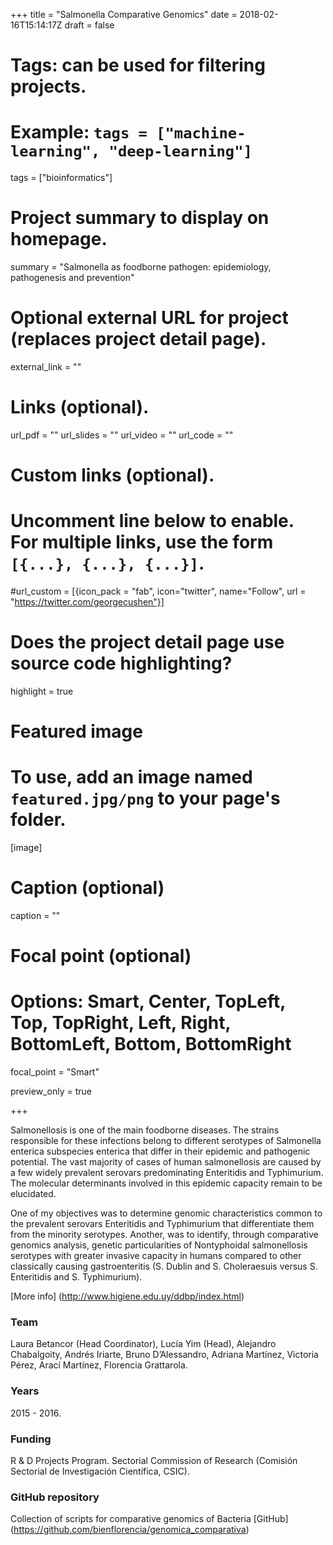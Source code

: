 +++
title = "Salmonella Comparative Genomics"
date = 2018-02-16T15:14:17Z
draft = false
  
# Tags: can be used for filtering projects.
# Example: `tags = ["machine-learning", "deep-learning"]`
tags = ["bioinformatics"]
  
# Project summary to display on homepage.
summary = "Salmonella as foodborne pathogen: epidemiology, pathogenesis and prevention"
  
# Optional external URL for project (replaces project detail page).
external_link = ""

# Links (optional).
url_pdf = ""
url_slides = ""
url_video = ""
url_code = ""

# Custom links (optional).
#   Uncomment line below to enable. For multiple links, use the form `[{...}, {...}, {...}]`.
#url_custom = [{icon_pack = "fab", icon="twitter", name="Follow", url = "https://twitter.com/georgecushen"}]

# Does the project detail page use source code highlighting?
highlight = true
  
# Featured image
# To use, add an image named `featured.jpg/png` to your page's folder. 
[image]
  # Caption (optional)
  caption = ""

  # Focal point (optional)
  # Options: Smart, Center, TopLeft, Top, TopRight, Left, Right, BottomLeft, Bottom, BottomRight
  focal_point = "Smart"
  
  preview_only = true
  
+++

Salmonellosis is one of the main foodborne diseases. The strains responsible for these infections belong to different serotypes of Salmonella enterica subspecies enterica that differ in their epidemic and pathogenic potential.
The vast majority of cases of human salmonellosis are caused by a few widely prevalent serovars predominating Enteritidis and Typhimurium. The molecular determinants involved in this epidemic capacity remain to be elucidated.

One of my objectives was to determine genomic characteristics common to the prevalent serovars Enteritidis and Typhimurium that differentiate them from the minority serotypes. Another, was to identify, through comparative genomics analysis, genetic particularities of Nontyphoidal salmonellosis serotypes with greater invasive capacity in humans compared to other classically causing gastroenteritis (S. Dublin and S. Choleraesuis versus S. Enteritidis and S. Typhimurium).

[More info] (http://www.higiene.edu.uy/ddbp/index.html)

### Team
Laura Betancor (Head Coordinator), Lucía Yim (Head), Alejandro Chabalgoity, Andrés Iriarte, Bruno D’Alessandro, Adriana Martínez, Victoria Pérez, Arací Martínez, Florencia Grattarola.

### Years
2015 - 2016.

### Funding
R & D Projects Program. Sectorial Commission of Research (Comisión Sectorial de Investigación Científica, CSIC).

### GitHub repository
Collection of scripts for comparative genomics of Bacteria [GitHub] (https://github.com/bienflorencia/genomica_comparativa)

